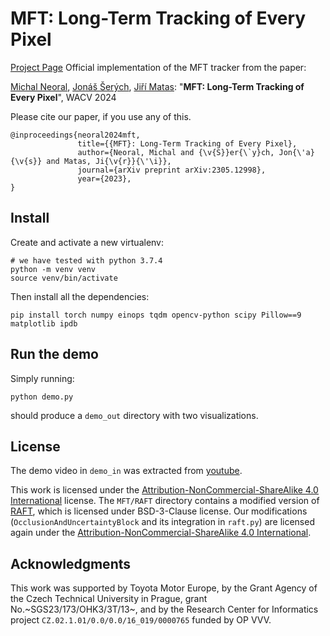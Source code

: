 
# MFT: Long-Term Tracking of Every Pixel

[Project Page](https://cmp.felk.cvut.cz/~serycjon/MFT/)
Official implementation of the MFT tracker from the paper:

[Michal Neoral](https://scholar.google.com/citations?user=fK9nkmQAAAAJ&hl=en&oi=ao), [Jonáš Šerých](https://cmp.felk.cvut.cz/~serycjon/), [Jiří Matas](https://cmp.felk.cvut.cz/~matas/): "**MFT: Long-Term Tracking of Every Pixel**", WACV 2024

Please cite our paper, if you use any of this.

    @inproceedings{neoral2024mft,
                   title={{MFT}: Long-Term Tracking of Every Pixel},
                   author={Neoral, Michal and {\v{S}}er{\`y}ch, Jon{\'a}{\v{s}} and Matas, Ji{\v{r}}{\'\i}},
                   journal={arXiv preprint arXiv:2305.12998},
                   year={2023},
    }


## Install

Create and activate a new virtualenv:

    # we have tested with python 3.7.4
    python -m venv venv
    source venv/bin/activate

Then install all the dependencies:

    pip install torch numpy einops tqdm opencv-python scipy Pillow==9 matplotlib ipdb


## Run the demo

Simply running:

    python demo.py

should produce a `demo_out` directory with two visualizations.


## License

The demo video in `demo_in` was extracted from [youtube](https://www.youtube.com/watch?v=ugsJtsO9w1A).

This work is licensed under the [Attribution-NonCommercial-ShareAlike 4.0 International](https://creativecommons.org/licenses/by-nc-sa/4.0/) license.
The `MFT/RAFT` directory contains a modified version of [RAFT](https://github.com/princeton-vl/RAFT), which is licensed under BSD-3-Clause license.
Our modifications (`OcclusionAndUncertaintyBlock` and its integration in `raft.py`) are licensed again under the [Attribution-NonCommercial-ShareAlike 4.0 International](https://creativecommons.org/licenses/by-nc-sa/4.0/).


## Acknowledgments

This work was supported by Toyota Motor Europe,
by the Grant Agency of the Czech Technical University in Prague, grant No.~SGS23/173/OHK3/3T/13~, and
by the Research Center for Informatics project `CZ.02.1.01/0.0/0.0/16_019/0000765` funded by OP VVV.

